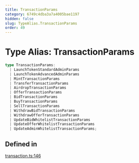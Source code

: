 ```yaml
---
title: TransactionParams
category: 6749c4dba3a7a4005bae1197
hidden: false
slug: TypeAlias.TransactionParams
order: 49
---
```


# Type Alias: TransactionParams

```ts
type TransactionParams: 
  | LaunchTokenStandardAdminParams
  | LaunchTokenAdvancedAdminParams
  | MintTransactionParams
  | TransferTransactionParams
  | AirdropTransactionParams
  | OfferTransactionParams
  | BidTransactionParams
  | BuyTransactionParams
  | SellTransactionParams
  | WithdrawBidTransactionParams
  | WithdrawOfferTransactionParams
  | UpdateBidWhitelistTransactionParams
  | UpdateOfferWhitelistTransactionParams
  | UpdateAdminWhitelistTransactionParams;
```

## Defined in

[transaction.ts:146](https://github.com/zkcloudworker/minatokens-lib/blob/main/packages/api/src/transaction.ts#L146)
